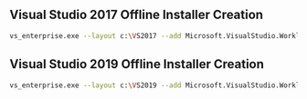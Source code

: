 ## Visual Studio 2017 Offline Installer Creation
```sh
vs_enterprise.exe --layout c:\VS2017 --add Microsoft.VisualStudio.Workload.ManagedDesktop --add Microsoft.VisualStudio.Workload.NetWeb --add Component.GitHub.VisualStudio --add Microsoft.VisualStudio.Workload.Office  --includeOptional --add Microsoft.VisualStudio.Workload.NativeDesktop --includeRecommended --lang en-US
```

## Visual Studio 2019 Offline Installer Creation
```sh
vs_enterprise.exe --layout c:\VS2019 --add Microsoft.VisualStudio.Workload.ManagedDesktop --add Microsoft.VisualStudio.Workload.NetWeb --add Component.GitHub.VisualStudio --add Microsoft.VisualStudio.Workload.Office  --includeOptional --add Microsoft.VisualStudio.Workload.NativeDesktop --includeRecommended --lang en-US
```
